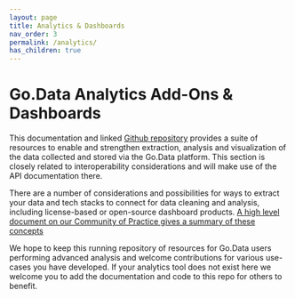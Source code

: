 ```yaml
---
layout: page
title: Analytics & Dashboards
nav_order: 3
permalink: /analytics/
has_children: true
---
```


# Go.Data Analytics Add-Ons & Dashboards
This documentation and linked [Github repository](https://github.com/WorldHealthOrganization/godata/tree/master/analytics) provides a suite of resources to enable and strengthen 
extraction, analysis and visualization of the data collected and stored via the Go.Data platform. This section is closely related to interoperability considerations and will make use of the API documentation there.

There are a number of considerations and possibilities for ways to extract your data and tech stacks to connect for data cleaning and analysis, including license-based or open-source dashboard products. [A high level document on our Community of Practice gives a summary of these concepts](https://sprcdn-assets.sprinklr.com/1652/a3450c7b-9a34-4fb1-a8d9-a07e02dc62af-2003567573.pdf)

We hope to keep this running repository of resources for Go.Data users performing advanced analysis and welcome contributions for various use-cases you have developed. If your analytics tool does not exist here we welcome you to add the documentation and code to this repo for others to benefit.
